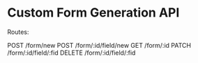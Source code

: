 # Custom Form Generation API

Routes: 

POST   /form/new
POST   /form/:id/field/new
GET    /form/:id
PATCH  /form/:id/field/:fid
DELETE /form/:id/field/:fid
